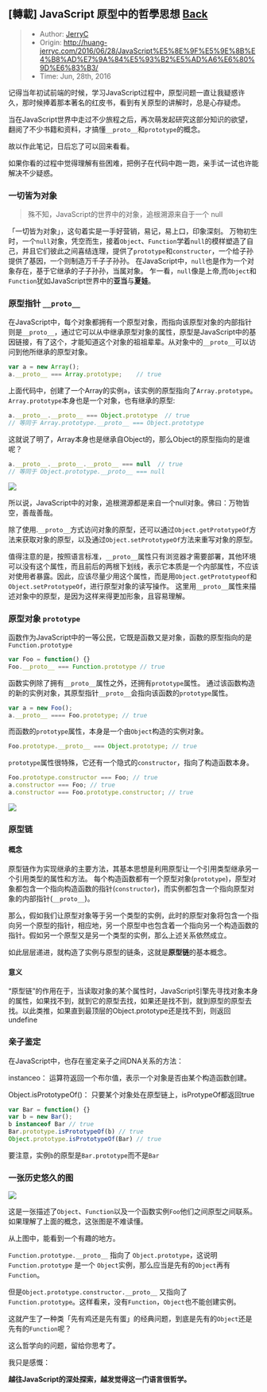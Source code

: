 ## \[轉載\] JavaScript 原型中的哲學思想 [Back](./../post.md)

> - Author: [JerryC](huang-jerryc.com)
> - Origin: http://huang-jerryc.com/2016/06/28/JavaScript%E5%8E%9F%E5%9E%8B%E4%B8%AD%E7%9A%84%E5%93%B2%E5%AD%A6%E6%80%9D%E6%83%B3/
> - Time: Jun, 28th, 2016


记得当年初试前端的时候，学习JavaScript过程中，原型问题一直让我疑惑许久，那时候捧着那本著名的红皮书，看到有关原型的讲解时，总是心存疑虑。


当在JavaScript世界中走过不少旅程之后，再次萌发起研究这部分知识的欲望，翻阅了不少书籍和资料，才搞懂`__proto__`和`prototype`的概念。

故以作此笔记，日后忘了可以回来看看。

如果你看的过程中觉得理解有些困难，把例子在代码中跑一跑，亲手试一试也许能解决不少疑惑。

### 一切皆为对象

> 殊不知，JavaScript的世界中的对象，追根溯源来自于一个 null

「一切皆为对象」，这句着实是一手好营销，易记，易上口，印象深刻。
万物初生时，一个`null`对象，凭空而生，接着`Object`、`Function`学着`null`的模样塑造了自己，并且它们彼此之间喜结连理，提供了`prototype`和`constructor`，一个给子孙提供了基因，一个则制造万千子子孙孙。
在JavaScript中，`null`也是作为一个对象存在，基于它继承的子子孙孙，当属对象。
乍一看，`null`像是上帝,而`Object`和`Function`犹如JavaScript世界中的**亚当**与**夏娃**。

### 原型指针 `__proto__`

在JavaScript中，每个对象都拥有一个原型对象，而指向该原型对象的内部指针则是`__proto__`，通过它可以从中继承原型对象的属性，原型是JavaScript中的基因链接，有了这个，才能知道这个对象的祖祖辈辈。从对象中的`__proto__`可以访问到他所继承的原型对象。

```js
var a = new Array();
a.__proto__ === Array.prototype;    // true
```

上面代码中，创建了一个Array的实例`a`，该实例的原型指向了`Array.prototype`。
`Array.prototype`本身也是一个对象，也有继承的原型:

```js
a.__proto__.__proto__ === Object.prototype  // true
// 等同于 Array.prototype.__proto__ === Object.prototype
```

这就说了明了，Array本身也是继承自Object的，那么Object的原型指向的是谁呢？


```js
a.__proto__.__proto__.__proto__ === null  // true
// 等同于 Object.prototype.__proto__ === null
```

![](./1.png)

所以说，JavaScript中的对象，追根溯源都是来自一个null对象。佛曰：万物皆空，善哉善哉。

除了使用.`__proto__`方式访问对象的原型，还可以通过`Object.getPrototypeOf`方法来获取对象的原型，以及通过`Object.setPrototypeOf`方法来重写对象的原型。

值得注意的是，按照语言标准，`__proto__`属性只有浏览器才需要部署，其他环境可以没有这个属性，而且前后的两根下划线，表示它本质是一个内部属性，不应该对使用者暴露。因此，应该尽量少用这个属性，而是用`Object.getPrototypeof`和`Object.setPrototypeOf`，进行原型对象的读写操作。
这里用`__proto__`属性来描述对象中的原型，是因为这样来得更加形象，且容易理解。

### 原型对象 `prototype`

函数作为JavaScript中的一等公民，它既是函数又是对象，函数的原型指向的是`Function.prototype`

```js
var Foo = function() {}
Foo.__proto__ === Function.prototype // true
```

函数实例除了拥有`__proto__`属性之外，还拥有`prototype`属性。
通过该函数构造的新的实例对象，其原型指针`__proto__`会指向该函数的`prototype`属性。

```js
var a = new Foo();
a.__proto__ ==== Foo.prototype; // true
```

而函数的`prototype`属性，本身是一个由`Object`构造的实例对象。

```js
Foo.prototype.__proto__ === Object.prototype; // true
```

`prototype`属性很特殊，它还有一个隐式的`constructor`，指向了构造函数本身。

```js
Foo.prototype.constructor === Foo; // true
a.constructor === Foo; // true
a.constructor === Foo.prototype.constructor; // true
```

![](./2.png)

### 原型链

#### 概念

原型链作为实现继承的主要方法，其基本思想是利用原型让一个引用类型继承另一个引用类型的属性和方法。
每个构造函数都有一个原型对象(`prototype`)，原型对象都包含一个指向构造函数的指针(`constructor`)，而实例都包含一个指向原型对象的内部指针(`__proto__`)。

那么，假如我们让原型对象等于另一个类型的实例，此时的原型对象将包含一个指向另一个原型的指针，相应地，另一个原型中也包含着一个指向另一个构造函数的指针。假如另一个原型又是另一个类型的实例，那么上述关系依然成立。

如此层层递进，就构造了实例与原型的链条，这就是**原型链**的基本概念。

#### 意义

“原型链”的作用在于，当读取对象的某个属性时，JavaScript引擎先寻找对象本身的属性，如果找不到，就到它的原型去找，如果还是找不到，就到原型的原型去找。以此类推，如果直到最顶层的Object.prototype还是找不到，则返回undefine

### 亲子鉴定

在JavaScript中，也存在鉴定亲子之间DNA关系的方法：

instanceo：
运算符返回一个布尔值，表示一个对象是否由某个构造函数创建。

Object.isPrototypeOf()：
只要某个对象处在原型链上，isProtypeOf都返回true

```js
var Bar = function() {}
var b = new Bar();
b instanceof Bar // true
Bar.prototype.isPrototypeOf(b) // true
Object.prototype.isPrototypeOf(Bar) // true
```

要注意，实例`b`的原型是`Bar.prototype`而不是`Bar`

### 一张历史悠久的图

![](./1.jpg)

这是一张描述了`Object`、`Function`以及一个函数实例`Foo`他们之间原型之间联系。如果理解了上面的概念，这张图是不难读懂。

从上图中，能看到一个有趣的地方。

`Function.prototype.__proto__` 指向了 `Object.prototype`，这说明`Function.prototype` 是一个 `Object`实例，那么应当是先有的`Object`再有`Function`。

但是`Object.prototype.constructor.__proto__` 又指向了 `Function.prototype`。这样看来，没有`Function`，`Object`也不能创建实例。

这就产生了一种类「先有鸡还是先有蛋」的经典问题，到底是先有的`Object`还是先有的`Function`呢？

这么哲学向的问题，留给你思考了。

我只是感慨：

**越往JavaScript的深处探索，越发觉得这一门语言很哲学。**
